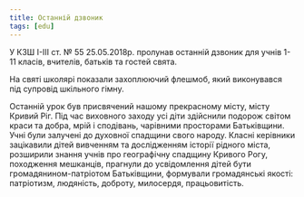 ```yaml
---
title: Останній дзвоник
tags: [edu]
---
```


У КЗШ І-ІІІ ст. № 55 25.05.2018р. пролунав останній дзвоник для учнів 1-11 класів, вчителів, батьків та гостей свята.

На святі школярі показали захоплюючий флешмоб, який виконувався під супровід шкільного гімну.

Останній урок був присвячений нашому прекрасному місту, місту Кривий Ріг. Під час виховного заходу усі діти здійснили подорож світом краси та добра, мрій і сподівань, чарівними просторами Батьківщини. Учні були залучені до духовної спадщини свого народу. Класні керівники зацікавили дітей вивченням та дослідженням історії рідного міста, розширили знання учнів про географічну спадщину Кривого Рогу, походження мешканців, прагнули до усвідомлення дітей бути громадянином-патріотом Батьківщини, формували громадянські якості: патріотизм, людяність, доброту, милосердя, працьовитість.

<youtube id="injhJLatVLY"></youtube>

<slideshow id="72157691458093540"></slideshow>
